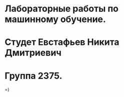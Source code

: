 # Лабораторные работы по машинному обучение.
# Студет Евстафьев Никита Дмитриевич
# Группа 2375.
=)
